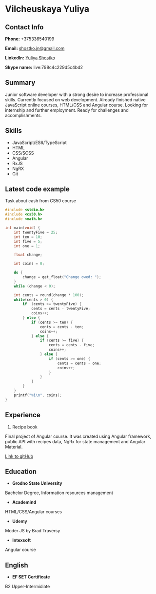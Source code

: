 # Vilcheuskaya Yuliya

## Contact Info

**Phone:** +375336540199

**Email:** shostko.jn@gmail.com

**LinkedIn:** [Yuliya Shostko](https://www.linkedin.com/in/yulia-shostko-241003144/)

**Skype name:** live:798c4c229d5c4bd2

## Summary

Junior software developer with a strong desire to increase professional skills. Currently
focused on web development. Already finished native JavaScript online courses, HTML/CSS and Angular course.
Looking for internship and further employment. Ready for challenges and accomplishments.

## Skills

* JavaScript/ES6/TypeScript
* HTML
* CSS/SCSS
* Angular
* RxJS
* NgRX
* Git

## Latest code example

Task about cash from CS50 course

```c
#include <stdio.h>
#include <cs50.h>
#include <math.h>

int main(void) {
    int twentyFive = 25;
    int ten = 10;
    int five = 5;
    int one = 1;

    float change;

    int coins = 0;

    do {
        change = get_float("Change owed: ");
    }
    while (change < 0);

    int cents = round(change * 100);
    while(cents > 0) {
        if  (cents >= twentyFive) {
            cents = cents - twentyFive;
            coins++;
        } else {
            if (cents >= ten) {
                cents = cents - ten;
                coins++;
            } else {
                if (cents >= five) {
                    cents = cents - five;
                    coins++;
                } else {
                    if (cents >= one) {
                        cents = cents - one;
                        coins++;
                    }
                }
            }  
        }
    }
    printf("%i\n", coins);
}
```

## Experience

1. Recipe book

Final project of Angular course. It was created using Angular
framework, public API with recipes data, NgRx for
state management and Angular Material.

[Link to gitHub](https://github.com/shostiyuliya/recipe-book-project)

## Education

* **Grodno State University**

Bachelor Degree, Information
resources management

* **Academind**

HTML/CSS/Angular courses

* **Udemy**

Moder JS by Brad Traversy

* **Intexsoft**

Angular course

## English

* **EF SET Certificate**

B2 Upper-Intermidiate
